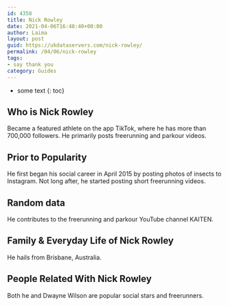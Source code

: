 ```yaml
---
id: 4358
title: Nick Rowley
date: 2021-04-06T16:48:40+00:00
author: Laima
layout: post
guid: https://ukdataservers.com/nick-rowley/
permalink: /04/06/nick-rowley
tags:
- say thank you
category: Guides
---
```


* some text
{: toc}


## Who is Nick Rowley
                  
                  
                  
Became a featured athlete on the app TikTok, where he has more than 700,000 followers. He primarily posts freerunning and parkour videos. 
                  
              
            
              
            
                
                
                
## Prior to Popularity
                  
                  
                  
He first began his social career in April 2015 by posting photos of insects to Instagram. Not long after, he started posting short freerunning videos. 
                  
              
            
              
            
                
                
                
## Random data
                  
                  
                  
He contributes to the freerunning and parkour YouTube channel KAITEN. 
                  
              
            
              
            
                
                
                
## Family & Everyday Life of Nick Rowley
                  
                  
                  
He hails from Brisbane, Australia. 
                  
              
            
              
            
                
                
                
## People Related With Nick Rowley
                  
                  
                  
Both he and Dwayne Wilson are popular social stars and freerunners. 
                  
              
            
              
            
                
              
            
              
              
            
            
              
            
          
          
          